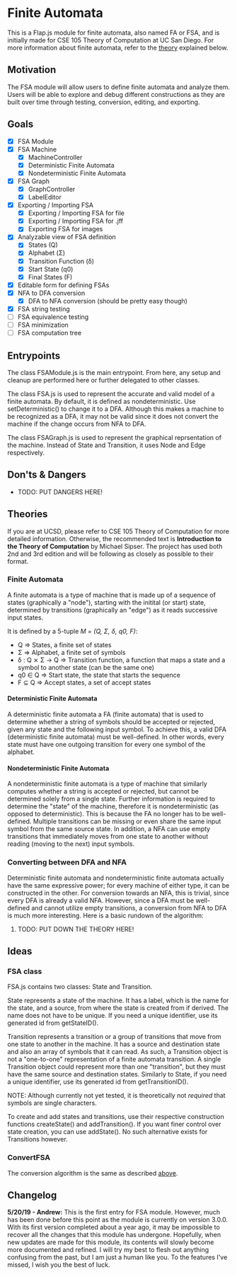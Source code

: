 # Finite Automata
This is a Flap.js module for finite automata, also named FA or FSA, and is initially made for CSE 105 Theory of Computation at UC San Diego. For more information about finite automata, refer to the [theory](#theories) explained below.

## Motivation
The FSA module will allow users to define finite automata and analyze them. Users will be able to explore and debug different constructions as they are built over time through testing, conversion, editing, and exporting. 

## Goals
- [x] FSA Module
- [x] FSA Machine
    - [x] MachineController
    - [x] Deterministic Finite Automata
    - [x] Nondeterministic Finite Automata
- [x] FSA Graph
    - [x] GraphController
    - [x] LabelEditor
- [x] Exporting / Importing FSA
    - [x] Exporting / Importing FSA for file
    - [x] Exporting / Importing FSA for .jff
    - [x] Exporting FSA for images
- [x] Analyzable view of FSA definition
    - [x] States (Q)
    - [x] Alphabet (&#x3a3;)
    - [x] Transition Function (&#x3B4;)
    - [x] Start State (q0)
    - [x] Final States (F)
- [x] Editable form for defining FSAs
- [x] NFA to DFA conversion
    - [x] DFA to NFA conversion (should be pretty easy though)
- [x] FSA string testing
- [ ] FSA equivalence testing
- [ ] FSA minimization
- [ ] FSA computation tree

## Entrypoints
The class FSAModule.js is the main entrypoint. From here, any setup and cleanup are performed here or further delegated to other classes.

The class FSA.js is used to represent the accurate and valid model of a finite automata. By default, it is defined as nondeterministic. Use setDeterministic() to change it to a DFA. Although this makes a machine to be recognized as a DFA, it may not be valid since it does not convert the machine if the change occurs from NFA to DFA.

The class FSAGraph.js is used to represent the graphical reprsentation of the machine. Instead of State and Transition, it uses Node and Edge respectively.

## Don'ts & Dangers
- TODO: PUT DANGERS HERE!

## Theories
If you are at UCSD, please refer to CSE 105 Theory of Computation for more detailed information.
Otherwise, the recommended text is __Introduction to the Theory of Computation__ by Michael Sipser. The project has used both 2nd and 3rd edition and will be following as closely as possible to their format.

### Finite Automata
A finite automata is a type of machine that is made up of a sequence of states (graphically a "node"), starting with the initital (or start) state, determined by transitions (graphically an "edge") as it reads successive input states.

It is defined by a 5-tuple *M = (Q, &#x3a3;, &#x3B4;, q0, F)*:
- Q => States, a finite set of states
- &#x3a3; => Alphabet, a finite set of symbols
- &#x3B4; : Q &#x2a2f; &#x3a3; -> Q => Transition function, a function that maps a state and a symbol to another state (can be the same one)
- q0 &#x2208; Q => Start state, the state that starts the sequence
- F &#x2286; Q => Accept states, a set of accept states

#### Deterministic Finite Automata
A deterministic finite automata a FA (finite automata) that is used to determine whether a string of symbols should be accepted or rejected, given any state and the following input symbol. To achieve this, a valid DFA (deterministic finite automata) must be well-defined. In other words, every state must have one outgoing transition for every one symbol of the alphabet.

#### Nondeterministic Finite Automata
A nondeterministic finite automata is a type of machine that similarly computes whether a string is accepted or rejected, but cannot be determined solely from a single state. Further information is required to determine the "state" of the machine, therefore it is nondeterministic (as opposed to deterministic). This is because the FA no longer has to be well-defined. Multiple transitions can be missing or even share the same input symbol from the same source state. In addition, a NFA can use empty transitions that immediately moves from one state to another without reading (moving to the next) input symbols.

### Converting between DFA and NFA
Deterministic finite automata and nondeterministic finite automata actually have the same expressive power; for every machine of either type, it can be constructed in the other. For conversion towards an NFA, this is trivial, since every DFA is already a valid NFA. However, since a DFA must be well-defined and cannot utilize empty transitions, a conversion from NFA to DFA is much more interesting. Here is a basic rundown of the algorithm:

1. TODO: PUT DOWN THE THEORY HERE!

## Ideas
### FSA class
FSA.js contains two classes: State and Transition.

State represents a state of the machine. It has a label, which is the name for the state, and a source, from where the state is created from if derived. The name does not have to be unique. If you need a unique identifier, use its generated id from getStateID().

Transition represents a transition or a group of transitions that move from one state to another in the machine. It has a source and destination state and also an array of symbols that it can read. As such, a Transition object is not a "one-to-one" representation of a finite automata transition. A single Transition object could represent more than one "transition", but they must have the same source and destination states. Similarly to State, if you need a unique identifier, use its generated id from getTransitionID().

NOTE: Although currently not yet tested, it is theoretically not *required* that symbols are single characters.

To create and add states and transitions, use their respective construction functions createState() and addTransition(). If you want finer control over state creation, you can use addState(). No such alternative exists for Transitions however.

### ConvertFSA

The conversion algorithm is the same as described [above](#converting-between-dfa-and-nfa).

## Changelog

**5/20/19 - Andrew:**
This is the first entry for FSA module. However, much has been done before this point as the module is currently on version 3.0.0. With its first version completed about a year ago, it may be impossible to recover all the changes that this module has undergone. Hopefully, when new updates are made for this module, its contents will slowly become more documented and refined. I will try my best to flesh out anything confusing from the past, but I am just a human like you. To the features I've missed, I wish you the best of luck.
